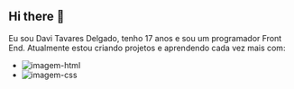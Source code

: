 ## Hi there 👋

Eu sou Davi Tavares Delgado, tenho 17 anos e sou um programador Front End. Atualmente estou criando projetos e aprendendo cada vez mais com:
<br>
- <img src="https://img.shields.io/badge/HTML5-E34F26?style=for-the-badge&logo=html5&logoColor=whit" alt="imagem-html" />
- <img src="https://img.shields.io/badge/CSS3-1572B6?style=for-the-badge&logo=css3&logoColor=white" alt="imagem-css" />
